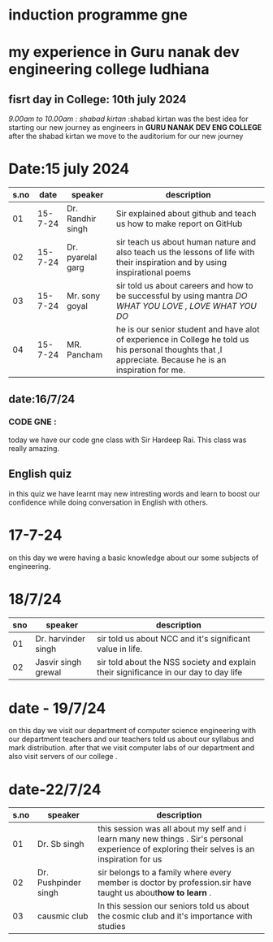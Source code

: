 # induction programme gne

# my experience in Guru nanak dev engineering college ludhiana
## fisrt day in College: 10th july 2024
*9.00am to 10.00am : shabad kirtan* :shabad kirtan was the best idea for starting our new journey as engineers in **GURU NANAK DEV ENG COLLEGE** <br>
  after the shabad kirtan we move to the auditorium for our new journey 
# Date:15 july 2024
| s.no| date| speaker |description|
| ---- | ---- | ---- | ---- | 
| 01| 15-7-24 | Dr. Randhir singh | Sir explained about github and teach us how to make report on GitHub| 
| 02| 15-7-24 | Dr. pyarelal garg |sir teach us about human nature and also teach us the lessons of life with their inspiration and by using inspirational poems| 
| 03 | 15-7-24| Mr. sony goyal |sir told us about careers and how to be successful by using mantra *DO WHAT YOU LOVE , LOVE WHAT YOU DO*| 
| 04 | 15-7-24| MR. Pancham |he is our senior student and have alot of experience in College he told us his personal thoughts that ,I appreciate. Because he is an inspiration for me.| 
## date:16/7/24
### CODE GNE :
today we have our code gne class with Sir Hardeep Rai. This class was really amazing.
## English quiz
in this quiz we have learnt may new intresting words and learn to boost our confidence while doing conversation in English with others.
# 17-7-24
 on this day we were having a basic knowledge about our some subjects of engineering. 

# 18/7/24
| sno|  speaker|description |
| ---- | ---- | ---- |
| 01| Dr. harvinder singh|sir told us about NCC and it's significant value in life.| 
| 02| Jasvir singh grewal | sir told about the NSS society and explain their significance in our day to day life|
# date - 19/7/24
on this day we visit our department of computer science engineering with our department teachers and our teachers told us about our syllabus and mark distribution. after that we visit computer labs of our department and also visit servers of our college .
# date-22/7/24

| s.no | speaker| description |
|----|----|----|
| 01 | Dr. Sb singh | this session was all about my self and i learn many new things . Sir's personal experience of exploring their selves is an inspiration for us |
| 02 | Dr. Pushpinder singh | sir belongs to a family where every member is doctor by profession.sir have taught us about**how to learn** .|
| 03| causmic club | In this session our seniors told us about the cosmic club and it's importance with studies|
